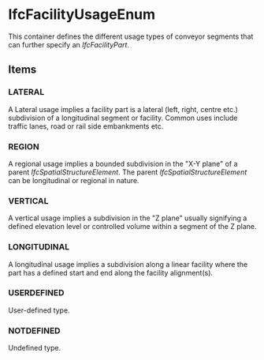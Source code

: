 # IfcFacilityUsageEnum

This container defines the different usage types of conveyor segments that can further specify an _IfcFacilityPart_.<!-- end of definition -->

## Items

### LATERAL
A Lateral usage implies a facility part is a lateral (left, right, centre etc.)  subdivision of a longitudinal segment or facility. Common uses include traffic lanes, road or rail side embankments etc.

### REGION
A regional usage implies a bounded subdivision in the "X-Y plane" of a parent _IfcSpatialStructureElement_. The parent _IfcSpatialStructureElement_ can be longitudinal or regional in nature.

### VERTICAL
A vertical usage implies a subdivision in the "Z plane" usually signifying a defined elevation level or controlled volume within a segment of the Z plane.

### LONGITUDINAL
A longitudinal usage implies a subdivision along a linear facility where the part has a defined start and end along the facility alignment(s).

### USERDEFINED
User-defined type.

### NOTDEFINED
Undefined type.
